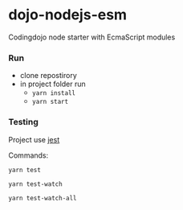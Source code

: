 # dojo-nodejs-esm

Codingdojo node starter with EcmaScript modules


### Run ###
- clone repostirory
- in project folder run
  - `yarn install` 
  - `yarn start`

### Testing ###

Project use [jest](https://facebook.github.io/jest/)

Commands:
```
yarn test

yarn test-watch

yarn test-watch-all
```
